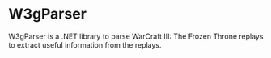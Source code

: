 W3gParser
=========

W3gParser is a .NET library to parse WarCraft III: The Frozen Throne replays to
extract useful information from the replays.